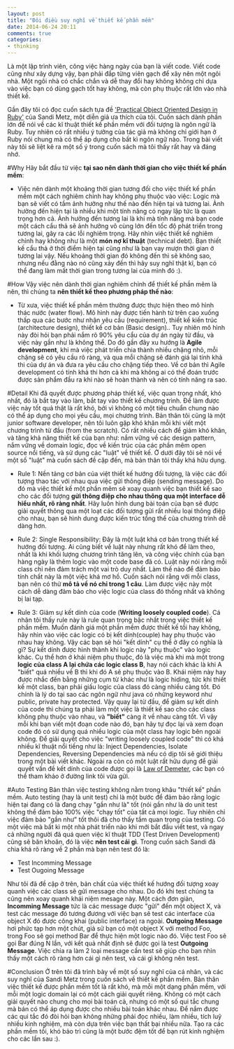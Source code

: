 ```yaml
---
layout: post
title: "Đôi điều suy nghĩ về thiết kế phần mềm"
date: 2014-06-24 20:11
comments: true
categories: 
- thinking
---
```


Là một lập trình viên, công việc hàng ngày của bạn là viết code.
Viết code cũng như xây dựng vậy, bạn phải đắp từng viên gạch để xây nên một ngôi nhà.
Một ngôi nhà có chắc chắn và dễ thay đổi hay không không chỉ dựa vào việc bạn có dùng gạch tốt hay không, mà còn phụ thuộc rất lớn vào nhà thiết kế.

Gần đây tôi có đọc cuốn sách tựa đề ['Practical Object Oriented Design in Ruby'](http://www.poodr.com/) của Sandi Metz, một diễn giả ưa thích của tôi. Cuốn sách dành phần lớn để nói về các kĩ thuật thiết kế phần mềm với đối tượng là ngôn ngữ là Ruby.
Tuy nhiên có rất nhiều ý tưởng của tác giả mà không chỉ giới hạn ở Ruby nói chung mà có thể áp dụng cho bất kì ngôn ngữ nào. Trong bài viết này tôi sẽ liệt kê ra một số ý trong cuốn sách mà tôi thấy rất hay và đáng nhớ.

#Why
Hãy bắt đầu từ việc **tại sao nên dành thời gian cho việc thiết kế phần mềm**:
  
- Việc nên dành một khoảng thời gian tương đối cho việc thiết kế phần mềm một cách nghiêm chỉnh hay không phụ thuộc vào việc: Logic mà bạn sẽ viết có tầm ảnh hưởng như thế nào đến hiện tại và tương lai. Ảnh hưởng đến hiện tại là nhiều khi một tính năng có ngay lập tức là quan trọng hơn cả. Ảnh hưởng đến tương lai là khi mà tính năng mà bạn code một cách cẩu thả sẽ ảnh hưởng vô cùng lớn đến tốc độ phát triển trong tương lai, gây ra các lỗi nghiêm trọng. Hãy nhìn việc thiết kế nghiêm chỉnh hay không như là một **món nợ kĩ thuật** (technical debt). Bạn thiết kế cẩu thả ở thời điểm hiện tại cũng như là bạn vay mượn thời gian ở tương lai vậy. Nếu khoảng thời gian đó không đến thì sẽ không sao, nhưng nếu đằng nào nó cũng xảy đến thì hãy suy nghĩ thật kĩ, bạn có thể đang làm mất thời gian trong tương lai của mình đó :).

#How
Vậy việc nên dành thời gian nghiêm chỉnh để thiết kế phần mêm là nên, thì chúng ta **nên thiết kế theo phương pháp thế nào**:

- Từ xưa, việc thiết kế phần mêm thường được thực hiện theo mô hình thác nước (water flow). Mô hình này được tiến hành từ trên cao xuống thấp qua các bước như nhận yêu cầu (requirement), thiết kế kiến trúc (architecture design), thiết kế cơ bản (Basic design).. Tuy nhiên mô hình này đòi hỏi bạn phải nắm rõ 90% yêu cẩu của dự án ngày từ đầu, và việc này gần như là không thể. Do đó gần đây xu hướng là **Agile development**, khi mà việc phát triển chia thành nhiều chặng nhỏ, mỗi chặng sẽ có yêu cầu rõ ràng, và qua mỗi chặng sẽ đánh giá lại tính khả thi của dự án và đưa ra yêu cầu cho chặng tiếp theo. Về cơ bản thì Agile development có tính khả thi hơn cả khi mà không ai có thể đoán trước được sản phẩm đầu ra khi nào sẽ hoàn thành và nên có tính năng ra sao.


#Detail
Khi đã quyết được phương pháp thiết kế, việc quan trọng nhất, khó nhất, đó là bắt tay vào làm, bắt tay vào thiết kế chương trình. Để làm được việc này tốt quả thật là rất khó, bởi vì không có một tiêu chuẩn chung nào có thể áp dụng cho mọi yêu cầu, mọi chương trình. Bản thân tôi cũng là một junior software developer, nên tôi luôn gặp khó khăn mỗi khi viết một chương trình từ đầu (from the scratch). Có rất nhiều cách để giảm khó khăn, và tăng khả năng thiết kế của bạn như: nắm vững về các design pattern, nắm vững về domain logic, đọc về kiến trúc của các phần mêm open source nổi tiếng, và sử dụng các "luật" về thiết kế. Ở dưới đây tôi sẽ nói về một số "luật" mà cuốn sách đề cập đến, mà bản thân tôi thấy khá hữu dụng.

- Rule 1: Nền tảng cơ bản của việt thiết kế hướng đối tượng, là việc các đối tượng thao tác với nhau qua việc gửi thông điệp (sending message). Do đó mà việc thiết kế một phần mêm sẽ xoay quanh việc bạn thiết kế sao cho các đối tượng **gửi thông điệp cho nhau thông qua một interface dễ hiểu nhất, rõ ràng nhất**. Hãy luôn hình dung bài toán của bạn sẽ được giải quyết thông qua một loạt các đối tượng gửi rất nhiều loại thông điệp cho nhau, bạn sẽ hình dung được kiến trúc tổng thể của chương trình dễ dàng hơn.

- Rule 2: Single Responsibility: Đây là một luật khá cơ bản trong thiết kế hướng đối tượng. Ai cũng biết về luật này nhưng rất khó để làm theo, nhất là khi khối lượng chương trình tăng lên, và công việc chính của bạn hàng ngày là thêm logic vào một code base đã có. Luật này nói rằng mỗi class chỉ nên đảm trách một vai trò duy nhất. Làm thế nào để đảm bảo tính chất này là một việc khá mơ hồ. Cuốn sách nói rằng với mỗi class, bạn nên có thử **mô tả về nó chỉ trong 1 câu**. Làm được việc này một cách dễ dàng đảm bảo cho việc logic của class đó thống nhất và không bị lai tạp.

- Rule 3: Giảm sự kết dính của code (**Writing loosely coupled code**). Cá nhân tôi thấy rule này là rule quan trọng bậc nhất trong việc thiết kế phần mềm. Muốn đánh giá một phần mềm được thiết kế tồi hay không, hãy nhìn vào việc các logic có bị kết dính(couple) hay phụ thuộc vào nhau hay không. Vậy các bạn sẽ hỏi "kết dính" cụ thể ở đây có nghĩa là gì? Sự kết dính được hình thành khi logic này "phụ thuộc" vào logic khác. Cụ thể hơn ở khái niệm phụ thuộc, đó là việc mà khi mà một trong **logic của class A lại chứa các logic class B**, hay nói cách khác là khi A "biết" quá nhiều về B thì khi đó A sẽ phụ thuộc vào B. Khái niệm này hay được nhắc đến bằng những cụm từ khác như là logic hiding, tức khi thiết kế một class, bạn phải giấu logic của class đó càng nhiều càng tốt. Đó chính là lý do tại sao các ngôn ngữ như java có những keyword như public, private hay protected. Vậy quay lại từ đầu, để giảm sự kết dính của code thì chúng ta phải làm một việc là thiết kế sao cho các class không phụ thuộc vào nhau, và **"biết"** càng ít về nhau càng tốt. Vì vậy mỗi khi bạn viết một đoạn code nào đó, bạn hãy tự đọc lại và xem đoạn code đó có sử dụng quá nhiều logic của một class hay logic bên ngoài không. Để giải quyết cho việc "writing loosely coupled code" thì có khá nhiều kĩ thuật nổi tiếng như là: Inject Dependencies, Isolate Dependencies, Reversing Dependencies mà nếu có dịp tôi sẽ giới thiệu trong một bài viết khác. Ngoài ra còn có một luật rất hữu dụng để giải quyết vấn đề kết dính của code được gọi là [Law of Demeter](http://c2.com/cgi/wiki?LawOfDemeter), các bạn có thể tham khảo ở đường link tôi vừa gửi.

#Auto Testing
Bản thân việc testing không nằm trong khâu "thiết kế" phần mềm. Auto testing (hay là unit test) chỉ là một bước để đảm bảo rằng logic hiện tại đang có là đang chạy "gần như là" tốt (nói gần như là do unit test không thể đảm bảo 100% việc "chạy tốt" của tất cả mọi logic. Tuy nhiên chỉ việc đảm bảo "gần như" tốt thôi đã cho thấy tầm quan trọng của testing. Có một việc mà bất kì một nhà phát triển nào khi mới bắt đầu viết test, và ngay cả những người đã quá quen việc kĩ thuật TDD (Test Driven Development) cũng sẽ băn khoăn, đó là việc **nên test cái gì**. Trong cuốn sách Sandi đã chia khá rõ ràng về 2 phần mà bạn nên test đó là:

- Test Incomming Message
- Test Ougoing Message

Như tôi đã đề cập ở trên, bản chất của việc thiết kế hướng đối tượng xoay quanh việc các class sẽ gửi message cho nhau. Do đó khi test chúng ta cũng nên xoay quanh khái niệm mesage này. Một cách đơn giản, **Incomming Message** tức là các message được "gửi" đến một object X, và test các message đó tương đương với việc bạn sẽ test các interface của object X đó được công khai (public interface) ra ngoài.  **Outgoing Message** hơi phức tạp hơn một chút, giả sử bạn có một object X với method Foo, trong Foo sẽ gọi method Bar để thực hiện một logic nào đó. Việc test Foo sẽ gọi Bar đúng N lần, với kết quả nhất định sẽ được gọi là test **Outgoing Message**. Việc chia ra làm 2 loại message cần test sẽ giúp cho bạn nhìn thấy một cách rõ ràng hơn cái gì nên test, và cái gì không nên test.


#Conclusion
Ở trên tôi đã trình bày về một số suy nghĩ của cá nhân, và các suy nghĩ của Sandi Metz trong cuốn sách về thiết kế phần mềm. Bản thân việc thiết kế được phần mềm tốt là rất khó, mà mỗi một dạng phần mềm, với mỗi một logic domain lại có một cách giải quyết riêng. Không có một cách giải quyết nào chung cho mọi bài toán cả, nhưng có một số qui tắc chung mà bán có thể áp dụng được cho nhiều bài toán khác nhau. Để nắm được các qui tắc đó đòi hỏi bạn không những phải đọc nhiều, làm nhiều, tích luỹ nhiều kinh nghiệm, mà còn dựa trên việc bạn thất bại nhiều nữa. Tạo ra các phần mềm tồi, khó bảo trì cũng là một bước đệm tốt để bạn rút kinh nghiệm cho các lần sau :).

